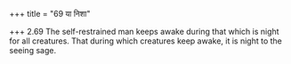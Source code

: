 +++
title = "69 या निशा"

+++
2.69 The self-restrained man keeps awake during that which is night for
all creatures. That during which creatures keep awake, it is night to
the seeing sage.
